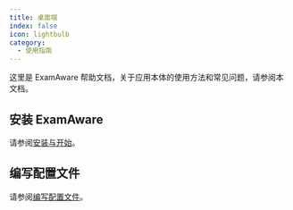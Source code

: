 ```yaml
---
title: 桌面端
index: false
icon: lightbulb
category:
  - 使用指南
---
```


这里是 ExamAware 帮助文档，关于应用本体的使用方法和常见问题，请参阅本文档。

## 安装 ExamAware

请参阅[安装与开始](setup.md)。

## 编写配置文件

请参阅[编写配置文件](profile/faq.md)。